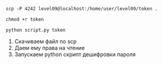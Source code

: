 `scp -P 4242 level09@localhost:/home/user/level09/token .`

`chmod +r token`

`python script.py token`

1) Скачиваем файл по scp
2) Даем ему права на чтение
3) Запускаем python скрипт дешифровки пароля
